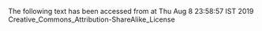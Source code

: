 The following text has been accessed from at Thu Aug 8 23:58:57 IST 2019
Creative_Commons_Attribution-ShareAlike_License

